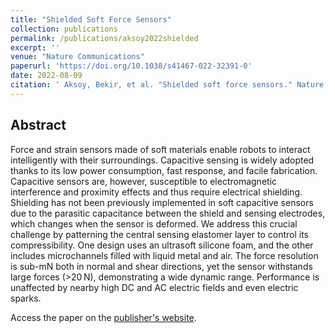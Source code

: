 ```yaml
---
title: "Shielded Soft Force Sensors"
collection: publications
permalink: /publications/aksoy2022shielded
excerpt: ''
venue: "Nature Communications"
paperurl: 'https://doi.org/10.1038/s41467-022-32391-0'
date: 2022-08-09
citation: ' Aksoy, Bekir, et al. "Shielded soft force sensors." Nature communications 13.1 (2022): 1-12.'
---
```


## Abstract
Force and strain sensors made of soft materials enable robots to interact intelligently with their surroundings. Capacitive sensing is widely adopted thanks to its low power consumption, fast response, and facile fabrication. Capacitive sensors are, however, susceptible to electromagnetic interference and proximity effects and thus require electrical shielding. Shielding has not been previously implemented in soft capacitive sensors due to the parasitic capacitance between the shield and sensing electrodes, which changes when the sensor is deformed. We address this crucial challenge by patterning the central sensing elastomer layer to control its compressibility. One design uses an ultrasoft silicone foam, and the other includes microchannels filled with liquid metal and air. The force resolution is sub-mN both in normal and shear directions, yet the sensor withstands large forces (>20 N), demonstrating a wide dynamic range. Performance is unaffected by nearby high DC and AC electric fields and even electric sparks.

Access the paper on the [publisher's website](https://www.nature.com/articles/s41467-022-32391-0).